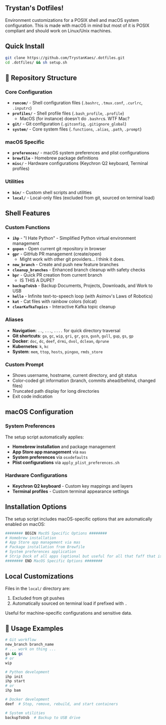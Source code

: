 ## Trystan's Dotfiles!

Environment customizations for a POSIX shell and macOS system configuration. This is made with macOS in mind but most of it is POSIX compliant and should work on Linux/Unix machines.

## Quick Install

```sh
git clone https://github.com/TrystanKaes/.dotfiles.git
cd .dotfiles/ && sh setup.sh
```

## 📁 Repository Structure

### Core Configuration

- **`runcom/`** - Shell configuration files (`.bashrc`, `.tmux.conf`, `.curlrc`, `.inputrc`)
- **`profiles/`** - Shell profile files (`.bash_profile`, `.profile`)
  - MacOS (for instance) doesn't do `.bashrc`s. WTF Mac?
- **`git/`** - Git configuration (`.gitconfig`, `.gitignore_global`)
- **`system/`** - Core system files (`.functions`, `.alias`, `.path`, `.prompt`)

### macOS Specific

- **`preferences/`** - macOS system preferences and plist configurations
- **`brewfile`** - Homebrew package definitions
- **`misc/`** - Hardware configurations (Keychron Q2 keyboard, Terminal profiles)

### Utilities

- **`bin/`** - Custom shell scripts and utilities
- **`local/`** - Local-only files (excluded from git, sourced on terminal load)

## Shell Features

### Custom Functions

- **`ihp`** - "I Hate Python" - Simplified Python virtual environment management
- **`gopen`** - Open current git repository in browser
- **`gpr`** - GitHub PR management (create/open)
  - Might work with other git providers... I think it does.
- **`new_branch`** - Create and push new feature branches
- **`cleanup_branches`** - Enhanced branch cleanup with safety checks
- **`bpr`** - Quick PR creation from current branch
  - IS THIS A DUPE?
- **`backupToUsb`** - Backup Documents, Projects, Downloads, and Work to USB
- **`hello`** - Infinite text-to-speech loop (with Asimov's Laws of Robotics)
- **`kat`** - Cat files with rainbow colors (lolcat)
- **`clearKafkaTopics`** - Interactive Kafka topic cleanup

### Aliases

- **Navigation**: `..`, `...`, `....` for quick directory traversal
- **Git shortcuts**: `ga`, `gc`, `wip`, `gri`, `gr`, `gco`, `gush`, `gull`, `gup`, `gs`, `gp`
- **Docker**: `doc`, `dc`, `deef`, `drmi`, `dvol`, `dclean`, `dprune`
- **Kubernetes**: `k`, `kc`
- **System**: `mem`, `ttop`, `hosts`, `pingoo`, `rmds_store`

### Custom Prompt

- Shows username, hostname, current directory, and git status
- Color-coded git information (branch, commits ahead/behind, changed files)
- Truncated path display for long directories
- Exit code indication

## macOS Configuration

### System Preferences

The setup script automatically applies:

- **Homebrew installation** and package management
- **App Store app management** via `mas`
- **System preferences** via `osxdefaults`
- **Plist configurations** via `apply_plist_preferences.sh`

### Hardware Configurations

- **Keychron Q2 keyboard** - Custom key mappings and layers
- **Terminal profiles** - Custom terminal appearance settings

## Installation Options

The setup script includes macOS-specific options that are automatically enabled on macOS:

```sh
######## BEGIN MacOS Specific Options ########
# Homebrew installation
# App Store app management via mas
# Package installation from Brewfile
# System preferences application
# Strip Dock of all apps (optional but useful for all that faff that is included by default on new laptops)
######## END MacOS Specific Options ########
```

## Local Customizations

Files in the `local/` directory are:

1. Excluded from git pushes
2. Automatically sourced on terminal load if prefixed with `.`

Useful for machine-specific configurations and sensitive data.

## 🎯 Usage Examples

```sh
# Git workflow
new_branch branch_name
# ... work on thing ...
ga && gc
# or
wip

# Python development
ihp init
ihp start
# or
ihp bam

# Docker development
deef  # Stop, remove, rebuild, and start containers

# System utilities
backupToUsb  # Backup to USB drive
```
